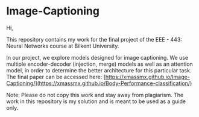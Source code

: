 # Image-Captioning


Hi,

This repository contains my work for the final project of the EEE - 443: Neural Networks course at Bilkent University.

In our project, we explore models designed for image captioning. We use multiple encoder-decoder (injection, merge) models as well as an attention model, in order to determine the better architecture for this particular task. The final paper can be accessed here: [https://xmassmx.github.io/Image-Captioning/](https://xmassmx.github.io/Body-Performance-classification/)

Note: Please do not copy this work and stay away from plagiarism. The work in this repository is my solution and is meant to be used as a guide only.
